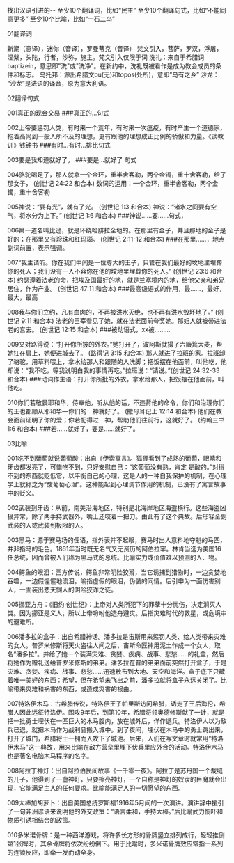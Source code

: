
找出汉语引进的--
至少10个翻译词，比如“民主”
至少10个翻译句式，比如“不能同意更多”
至少10个比喻，比如“一石二鸟”

01翻译词

 新潮（意译），迷你（音译），罗曼蒂克（音译）
 梵文引入，菩萨，罗汉，浮屠，涅槃，头陀，行者，沙弥，施主。梵文引入仅限于词
 洗礼：来自于希腊词baptizein，意思即"洗"或"洗净"。在新约中，洗礼既被看作是成为教会成员的条件和标志。
 乌托邦：源出希腊文ou(无)和topos(处所)，意即“乌有之乡”
 沙龙： “沙龙”是法语的译音，原为意大利语。

02翻译句式

 001真正的现金交易
 ###真正的...句式

 002上帝要惩罚人类，有时来一个荒年，有时来一次瘟疫，有时产生一个道德家，抱着高尚到一般人所不及的理想，更有跟他的理想成正比例的骄傲和力量。《谈教训》钱钟书
 ###有时...有时...排比句式

 003要是我知道就好了。
 ###要是...就好了 句式

 004骆驼喝足了，那人就拿一个金环，重半舍客勒，两个金镯，重十舍客勒，给了那女子， (创世记 24:22 和合本)
 数词的运用：一个金环，重半舍客勒，两个金镯，重十舍客勒

 005神说：“要有光”，就有了光。 (创世记 1:3 和合本)
 神说：“诸水之间要有空气，将水分为上下。” (创世记 1:6 和合本)
 ###神说……要……句式，

 006第一道名叫比逊，就是环绕哈腓拉全地的。在那里有金子，并且那地的金子是好的；在那里又有珍珠和红玛瑙。 (创世记 2:11-12 和合本)
 ###在那里……，地点副词前置，表示强调。

 007“我主请听。你在我们中间是一位尊大的王子，只管在我们最好的坟地里埋葬你的死人；我们没有一人不容你在他的坟地里埋葬你的死人。” (创世记 23:6 和合本)
 约瑟遵着法老的命，把埃及国最好的地，就是兰塞境内的地，给他父亲和弟兄居住，作为产业。 (创世记 47:11 和合本)
 ###最高级语式的作用，最……，最好，最大，最高

 008我与你们立约，凡有血肉的，不再被洪水灭绝，也不再有洪水毁坏地了。” (创世记 9:11 和合本)
 法老的臣宰看见了她，就在法老面前夸奖她。那妇人就被带进法老的宫去。 (创世记 12:15 和合本)
 ###被动语式，xx被………

 009又对路得说：“打开你所披的外衣。”她打开了，波阿斯就撮了六簸箕大麦，帮她扛在肩上，她便进城去了。 (路得记 3:15 和合本)
 那人就进了拉班的家。拉班卸了骆驼，用草料喂上，拿水给那人和跟随的人洗脚；把饭摆在他面前，叫他吃，他却说：“我不吃，等我说明白我的事情再吃。”拉班说：“请说。”(创世记 24:32-33 和合本)
 ###动词作主语：打开你所批的外衣，拿水给那人，把饭摆在他面前，叫他吃。

 010你们若敬畏耶和华，侍奉他，听从他的话，不违背他的命令，你们和治理你们的王也都顺从耶和华—你们的　神就好了。 (撒母耳记上 12:14 和合本)
 他们在教会面前证明了你的爱；你若配得过　神，帮助他们往前行，这就好了。 (约翰三书 1:6 和合本)
 ###若……就好了，要是……就好了。

 03比喻
 
 001吃不到葡萄就说葡萄酸：出自《伊索寓言》。狐狸看到了成熟的葡萄，眼睛和牙齿都发亮了，可惜吃不到，只好安慰自己：“这葡萄没有熟，肯定 是酸的。”对得不到的东西就贬低它，以平衡自己的心理，这是人的一种自我保护的机制，在心理学上就称之为“酸葡萄心理”。这种能起到心理调节作用的机制，已没有了寓言故事中的贬义。

 002武装到牙齿：从前，南美沿海地区，特别是北海岸地区海盗横行。这些海盗凶狠异常，除了两手持武器外，嘴上还咬着一把刀。由此有了这个典故。后形容全副武装的人或武装到极限的人。

 003黑马：源于赛马场的俚语，指外表并不起眼，赛马时出人意料地夺魁的马匹，并非指马的毛色。1861年当时既无名气又无资历的阿伯拉罕。林肯当选为美国16任总统，因而曾被人们称为黑马式的总统。比喻实力或价值难以预测的人、物。

 004鳄鱼的眼泪：西方传说，鳄鱼非常阴险狡猾，当它诱捕到猎物时，一边贪婪地吞噬，一边假惺惺地流泪。喻指虚假的眼泪，伪装的同情。后引申为一面伤害别人，一面装出悲天悯人的阴险狡诈之徒。

 005挪亚方舟：《旧约·创世纪》：上帝对人类所犯下的罪孽十分忧伤，决定消灭人类。因为挪亚是义人，所以上帝吩咐他造舟避灾。后指灾难时代的救星，或危境中的避难所。

 006潘多拉的盒子：出自希腊神话。潘多拉是宙斯用来惩罚人类、给人类带来灾难的女人。普罗米修斯将天火盗往人间之后，宙斯命匠神用泥土作成一个女人，取名“潘多拉”。并给了她一个装满灾难、贪婪、疾病、战事、悲愁……的礼盒，然后将她作为赠礼送给普罗米修斯的弟弟。潘多拉在普的弟弟面前突然打开盒子，于是灾难、贪婪、疾病、战事、悲愁……迅速散布到大地、天空和海洋。盒子底下只藏着唯一美好的东西：希望，但在希望未飞出之前，潘多拉就将盒子永远关闭了。比喻带来灾难和祸害的东西，或造成灾害的根由。

 007特洛伊木马：古希腊传说，特洛伊王子帕里斯访问希腊，诱走了王后海伦，希腊人因此远征特洛伊。围攻9年后，到第10年，希腊将领奥德修斯献了一计，就是把一批勇士埋伏在一匹巨大的木马腹内，放在城外后，佯作退兵。特洛伊人以为敌兵已退，就把木马作为战利品搬入城中。到了夜间，埋伏在木马中的勇士跳出来，打开了城门，希腊将士一拥而入攻下了城池。后来，人们在写文章时就常用“特洛伊木马”这一典故，用来比喻在敌方营垒里埋下伏兵里应外合的活动。特洛伊木马也是著名电脑木马程序的名字。

 008阿拉丁神灯：出自阿拉伯民间故事《一千零一夜》。阿拉丁是苏丹国一个裁缝的儿子，他得到了一盏神灯，只要擦亮神灯，一个自称是神灯的奴隶的巨魔就会出现，它能满足主人的任何要求。比喻能满足人的一切愿望的东西。

 009大棒加胡萝卜：出自美国总统罗斯福1916年5月间的一次演讲。演讲辞中援引了一句非洲谚语来说明他的外交政策：“语言柔和，手持大棒。”后比喻武力恫吓和物质引诱相结合的政策。

 010多米诺骨牌：是一种西洋游戏，将许多长方形的骨牌竖立排列成行，轻轻推倒第1张牌时，其余骨牌将依次纷纷倒下。用于比喻时，多米诺骨牌效应常指一系列的连锁反应，即牵一发而动全身。
